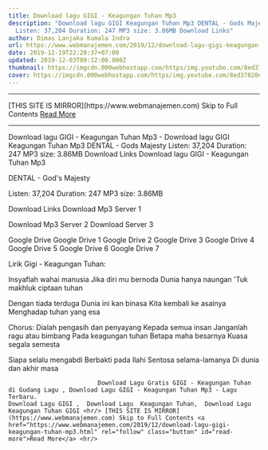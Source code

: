 ```yaml
---
title: Download lagu GIGI - Keagungan Tuhan Mp3
description: "Download lagu GIGI Keagungan Tuhan Mp3 DENTAL - Gods Majesty
  Listen: 37,204 Duration: 247 MP3 size: 3.86MB Download Links"
author: Dimas Lanjaka Kumala Indra
url: https://www.webmanajemen.com/2019/12/download-lagu-gigi-keagungan-tuhan-mp3.html
date: 2019-12-19T22:20:37+07:00
updated: 2019-12-03T09:12:00.000Z
thumbnail: https://imgcdn.000webhostapp.com/https/img.youtube.com/8ed37820e47d6460c2d9984b6e8e5efb.jpeg
cover: https://imgcdn.000webhostapp.com/https/img.youtube.com/8ed37820e47d6460c2d9984b6e8e5efb.jpeg
---
```


<hr/> [THIS SITE IS MIRROR](https://www.webmanajemen.com) Skip to Full Contents <a href="https://www.webmanajemen.com/2019/12/download-lagu-gigi-keagungan-tuhan-mp3.html" rel="follow" class="button" id="read-more">Read More</a> <hr/> Download lagu GIGI - Keagungan Tuhan Mp3 - Download lagu GIGI Keagungan Tuhan Mp3 DENTAL - Gods Majesty Listen: 37,204 Duration: 247 MP3 size: 3.86MB Download Links Download lagu GIGI - Keagungan Tuhan Mp3

  DENTAL - God's Majesty 

  Listen: 37,204 
  Duration: 247 
  MP3 size: 3.86MB 

  Download Links 
  Download Mp3 Server 1 

  Download Mp3 Server 2 
  Download Server 3 


  Google Drive   Google Drive 1 
  Google Drive 2 
  Google Drive 3 
  Google Drive 4 
  Google Drive 5 
  Google Drive 6 
  Google Drive 7 


                             
Lirik Gigi - Keagungan Tuhan:
                             
Insyaflah wahai manusia
  Jika diri mu bernoda
  Dunia hanya naungan
  'Tuk makhluk ciptaan tuhan
  
  Dengan tiada terduga
  Dunia ini kan binasa
  Kita kembali ke asalnya
  Menghadap tuhan yang esa
  
  Chorus:
  Dialah pengasih dan penyayang
  Kepada semua insan
  Janganlah ragu atau bimbang
  Pada keagungan tuhan
  Betapa maha besarnya
  Kuasa segala semesta
  
  Siapa selalu mengabdi
  Berbakti pada Ilahi
  Sentosa selama-lamanya
  Di dunia dan akhir masa                                 
                                 
                             Download Lagu Gratis GIGI - Keagungan Tuhan di Gudang Lagu , Download Lagu GIGI - Keagungan Tuhan Mp3 - Lagu Terbaru.                                                         Download Lagu GIGI ,  Download Lagu  Keagungan Tuhan,  Download Lagu  Keagungan Tuhan GIGI <hr/> [THIS SITE IS MIRROR](https://www.webmanajemen.com) Skip to Full Contents <a href="https://www.webmanajemen.com/2019/12/download-lagu-gigi-keagungan-tuhan-mp3.html" rel="follow" class="button" id="read-more">Read More</a> <hr/>